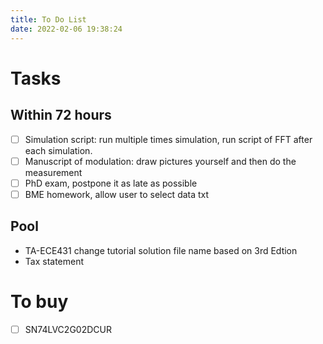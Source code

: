 ```yaml
---
title: To Do List
date: 2022-02-06 19:38:24
---
```


# Tasks

## Within 72 hours
- [ ] Simulation script:  run multiple times simulation, run script of FFT after each simulation.
- [ ] Manuscript of modulation: draw pictures yourself and then do the measurement
- [ ] PhD exam, postpone it as late as possible
- [ ] BME homework, allow user to select data txt
## Pool
- TA-ECE431 change tutorial solution file name based on 3rd Edtion
- Tax statement

# To buy 
- [ ] SN74LVC2G02DCUR

